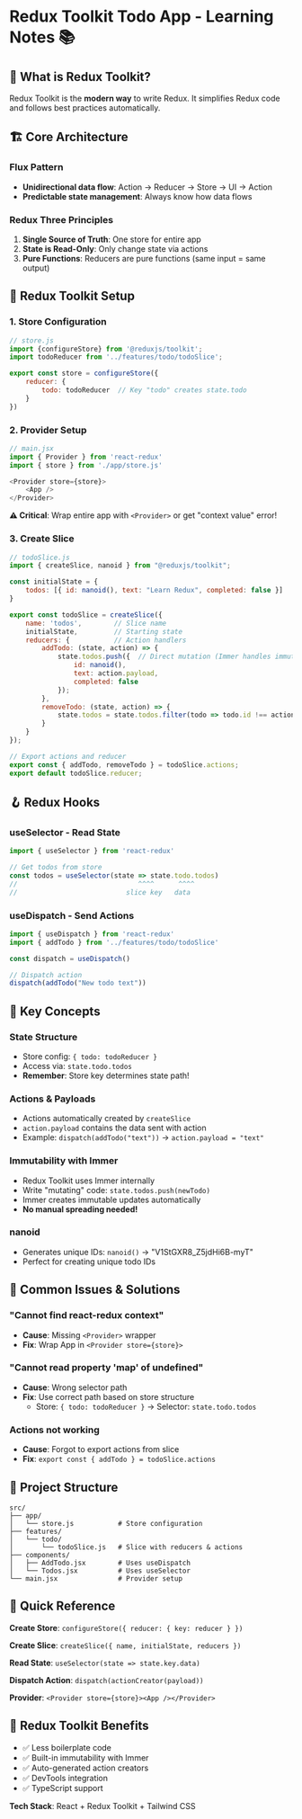 # Redux Toolkit Todo App - Learning Notes 📚

## 🎯 What is Redux Toolkit?
Redux Toolkit is the **modern way** to write Redux. It simplifies Redux code and follows best practices automatically.

## 🏗️ Core Architecture

### **Flux Pattern**
- **Unidirectional data flow**: Action → Reducer → Store → UI → Action
- **Predictable state management**: Always know how data flows

### **Redux Three Principles**
1. **Single Source of Truth**: One store for entire app
2. **State is Read-Only**: Only change state via actions
3. **Pure Functions**: Reducers are pure functions (same input = same output)

## 🔧 Redux Toolkit Setup

### **1. Store Configuration**
```javascript
// store.js
import {configureStore} from '@reduxjs/toolkit';
import todoReducer from '../features/todo/todoSlice';

export const store = configureStore({
    reducer: {
        todo: todoReducer  // Key "todo" creates state.todo
    }
})
```

### **2. Provider Setup**
```javascript
// main.jsx
import { Provider } from 'react-redux'
import { store } from './app/store.js'

<Provider store={store}>
    <App />
</Provider>
```
**⚠️ Critical**: Wrap entire app with `<Provider>` or get "context value" error!

### **3. Create Slice**
```javascript
// todoSlice.js
import { createSlice, nanoid } from "@reduxjs/toolkit";

const initialState = {
    todos: [{ id: nanoid(), text: "Learn Redux", completed: false }]
}

export const todoSlice = createSlice({
    name: 'todos',        // Slice name
    initialState,         // Starting state
    reducers: {           // Action handlers
        addTodo: (state, action) => {
            state.todos.push({  // Direct mutation (Immer handles immutability)
                id: nanoid(),
                text: action.payload,
                completed: false
            });
        },
        removeTodo: (state, action) => {
            state.todos = state.todos.filter(todo => todo.id !== action.payload);
        }
    }
});

// Export actions and reducer
export const { addTodo, removeTodo } = todoSlice.actions;
export default todoSlice.reducer;
```

## 🪝 Redux Hooks

### **useSelector** - Read State
```javascript
import { useSelector } from 'react-redux'

// Get todos from store
const todos = useSelector(state => state.todo.todos)
//                              ^^^^      ^^^^
//                           slice key   data
```

### **useDispatch** - Send Actions
```javascript
import { useDispatch } from 'react-redux'
import { addTodo } from '../features/todo/todoSlice'

const dispatch = useDispatch()

// Dispatch action
dispatch(addTodo("New todo text"))
```

## 🎯 Key Concepts

### **State Structure**
- Store config: `{ todo: todoReducer }` 
- Access via: `state.todo.todos`
- **Remember**: Store key determines state path!

### **Actions & Payloads**
- Actions automatically created by `createSlice`
- `action.payload` contains the data sent with action
- Example: `dispatch(addTodo("text"))` → `action.payload = "text"`

### **Immutability with Immer**
- Redux Toolkit uses Immer internally
- Write "mutating" code: `state.todos.push(newTodo)`
- Immer creates immutable updates automatically
- **No manual spreading needed!**

### **nanoid**
- Generates unique IDs: `nanoid()` → "V1StGXR8_Z5jdHi6B-myT"
- Perfect for creating unique todo IDs

## 🐛 Common Issues & Solutions

### **"Cannot find react-redux context"**
- **Cause**: Missing `<Provider>` wrapper
- **Fix**: Wrap App in `<Provider store={store}>`

### **"Cannot read property 'map' of undefined"**
- **Cause**: Wrong selector path
- **Fix**: Use correct path based on store structure
  - Store: `{ todo: todoReducer }` → Selector: `state.todo.todos`

### **Actions not working**
- **Cause**: Forgot to export actions from slice
- **Fix**: `export const { addTodo } = todoSlice.actions`

## 🚀 Project Structure
```
src/
├── app/
│   └── store.js           # Store configuration
├── features/
│   └── todo/
│       └── todoSlice.js   # Slice with reducers & actions
├── components/
│   ├── AddTodo.jsx        # Uses useDispatch
│   └── Todos.jsx          # Uses useSelector
└── main.jsx               # Provider setup
```

## 📝 Quick Reference

**Create Store**: `configureStore({ reducer: { key: reducer } })`

**Create Slice**: `createSlice({ name, initialState, reducers })`

**Read State**: `useSelector(state => state.key.data)`

**Dispatch Action**: `dispatch(actionCreator(payload))`

**Provider**: `<Provider store={store}><App /></Provider>`

## 🎉 Redux Toolkit Benefits
- ✅ Less boilerplate code
- ✅ Built-in immutability with Immer
- ✅ Auto-generated action creators
- ✅ DevTools integration
- ✅ TypeScript support

**Tech Stack**: React + Redux Toolkit + Tailwind CSS

